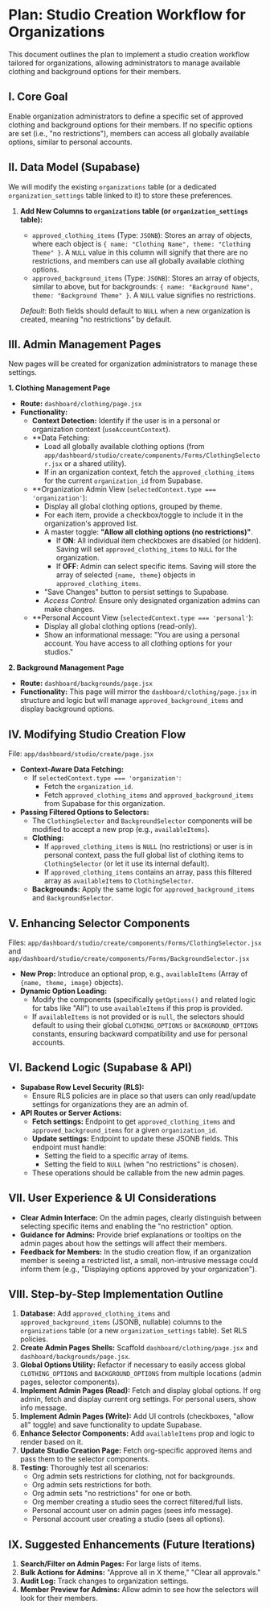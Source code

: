 # Plan: Studio Creation Workflow for Organizations

This document outlines the plan to implement a studio creation workflow tailored for organizations, allowing administrators to manage available clothing and background options for their members.

## I. Core Goal

Enable organization administrators to define a specific set of approved clothing and background options for their members. If no specific options are set (i.e., "no restrictions"), members can access all globally available options, similar to personal accounts.

## II. Data Model (Supabase)

We will modify the existing `organizations` table (or a dedicated `organization_settings` table linked to it) to store these preferences.

1.  **Add New Columns to `organizations` table (or `organization_settings` table):**

    - `approved_clothing_items` (Type: `JSONB`): Stores an array of objects, where each object is `{ name: "Clothing Name", theme: "Clothing Theme" }`. A `NULL` value in this column will signify that there are no restrictions, and members can use all globally available clothing options.
    - `approved_background_items` (Type: `JSONB`): Stores an array of objects, similar to above, but for backgrounds: `{ name: "Background Name", theme: "Background Theme" }`. A `NULL` value signifies no restrictions.

    _Default_: Both fields should default to `NULL` when a new organization is created, meaning "no restrictions" by default.

## III. Admin Management Pages

New pages will be created for organization administrators to manage these settings.

**1. Clothing Management Page**

- **Route:** `dashboard/clothing/page.jsx`
- **Functionality:**
  - **Context Detection:** Identify if the user is in a personal or organization context (`useAccountContext`).
  - \*\*Data Fetching:
    - Load all globally available clothing options (from `app/dashboard/studio/create/components/Forms/ClothingSelector.jsx` or a shared utility).
    - If in an organization context, fetch the `approved_clothing_items` for the current `organization_id` from Supabase.
  - \*\*Organization Admin View (`selectedContext.type === 'organization'`):
    - Display all global clothing options, grouped by theme.
    - For each item, provide a checkbox/toggle to include it in the organization's approved list.
    - A master toggle: **"Allow all clothing options (no restrictions)"**.
      - If **ON**: All individual item checkboxes are disabled (or hidden). Saving will set `approved_clothing_items` to `NULL` for the organization.
      - If **OFF**: Admin can select specific items. Saving will store the array of selected `{name, theme}` objects in `approved_clothing_items`.
    - "Save Changes" button to persist settings to Supabase.
    - _Access Control_: Ensure only designated organization admins can make changes.
  - \*\*Personal Account View (`selectedContext.type === 'personal'`):
    - Display all global clothing options (read-only).
    - Show an informational message: "You are using a personal account. You have access to all clothing options for your studios."

**2. Background Management Page**

- **Route:** `dashboard/backgrounds/page.jsx`
- **Functionality:** This page will mirror the `dashboard/clothing/page.jsx` in structure and logic but will manage `approved_background_items` and display background options.

## IV. Modifying Studio Creation Flow

File: `app/dashboard/studio/create/page.jsx`

- **Context-Aware Data Fetching:**
  - If `selectedContext.type === 'organization'`:
    - Fetch the `organization_id`.
    - Fetch `approved_clothing_items` and `approved_background_items` from Supabase for this organization.
- **Passing Filtered Options to Selectors:**
  - The `ClothingSelector` and `BackgroundSelector` components will be modified to accept a new prop (e.g., `availableItems`).
  - **Clothing:**
    - If `approved_clothing_items` is `NULL` (no restrictions) or user is in personal context, pass the full global list of clothing items to `ClothingSelector` (or let it use its internal default).
    - If `approved_clothing_items` contains an array, pass this filtered array as `availableItems` to `ClothingSelector`.
  - **Backgrounds:** Apply the same logic for `approved_background_items` and `BackgroundSelector`.

## V. Enhancing Selector Components

Files: `app/dashboard/studio/create/components/Forms/ClothingSelector.jsx` and `app/dashboard/studio/create/components/Forms/BackgroundSelector.jsx`

- **New Prop:** Introduce an optional prop, e.g., `availableItems` (Array of `{name, theme, image}` objects).
- **Dynamic Option Loading:**
  - Modify the components (specifically `getOptions()` and related logic for tabs like "All") to use `availableItems` if this prop is provided.
  - If `availableItems` is not provided or is `null`, the selectors should default to using their global `CLOTHING_OPTIONS` or `BACKGROUND_OPTIONS` constants, ensuring backward compatibility and use for personal accounts.

## VI. Backend Logic (Supabase & API)

- **Supabase Row Level Security (RLS):**
  - Ensure RLS policies are in place so that users can only read/update settings for organizations they are an admin of.
- **API Routes or Server Actions:**
  - **Fetch settings:** Endpoint to get `approved_clothing_items` and `approved_background_items` for a given `organization_id`.
  - **Update settings:** Endpoint to update these JSONB fields. This endpoint must handle:
    - Setting the field to a specific array of items.
    - Setting the field to `NULL` (when "no restrictions" is chosen).
  - These operations should be callable from the new admin pages.

## VII. User Experience & UI Considerations

- **Clear Admin Interface:** On the admin pages, clearly distinguish between selecting specific items and enabling the "no restriction" option.
- **Guidance for Admins:** Provide brief explanations or tooltips on the admin pages about how the settings will affect their members.
- **Feedback for Members:** In the studio creation flow, if an organization member is seeing a restricted list, a small, non-intrusive message could inform them (e.g., "Displaying options approved by your organization").

## VIII. Step-by-Step Implementation Outline

1.  **Database:** Add `approved_clothing_items` and `approved_background_items` (JSONB, nullable) columns to the `organizations` table (or a new `organization_settings` table). Set RLS policies.
2.  **Create Admin Pages Shells:** Scaffold `dashboard/clothing/page.jsx` and `dashboard/backgrounds/page.jsx`.
3.  **Global Options Utility:** Refactor if necessary to easily access global `CLOTHING_OPTIONS` and `BACKGROUND_OPTIONS` from multiple locations (admin pages, selector components).
4.  **Implement Admin Pages (Read):** Fetch and display global options. If org admin, fetch and display current org settings. For personal users, show info message.
5.  **Implement Admin Pages (Write):** Add UI controls (checkboxes, "allow all" toggle) and save functionality to update Supabase.
6.  **Enhance Selector Components:** Add `availableItems` prop and logic to render based on it.
7.  **Update Studio Creation Page:** Fetch org-specific approved items and pass them to the selector components.
8.  **Testing:** Thoroughly test all scenarios:
    - Org admin sets restrictions for clothing, not for backgrounds.
    - Org admin sets restrictions for both.
    - Org admin sets "no restrictions" for one or both.
    - Org member creating a studio sees the correct filtered/full lists.
    - Personal account user on admin pages (sees info message).
    - Personal account user creating a studio (sees all options).

## IX. Suggested Enhancements (Future Iterations)

1.  **Search/Filter on Admin Pages:** For large lists of items.
2.  **Bulk Actions for Admins:** "Approve all in X theme," "Clear all approvals."
3.  **Audit Log:** Track changes to organization settings.
4.  **Member Preview for Admins:** Allow admin to see how the selectors will look for their members.
